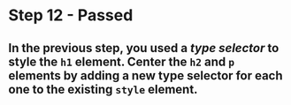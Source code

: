 # Step 12 - Passed
## In the previous step, you used a <i>type selector</i> to style the `h1` element. Center the `h2` and `p` elements by adding a new type selector for each one to the existing `style` element.